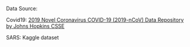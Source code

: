 Data Source:

Covid19: [2019 Novel Coronavirus COVID-19 (2019-nCoV) Data Repository by Johns Hopkins CSSE](https://github.com/CSSEGISandData/COVID-19#2019-novel-coronavirus-covid-19-2019-ncov-data-repository-by-johns-hopkins-csse)

SARS: Kaggle dataset
